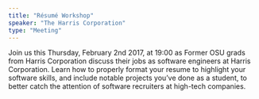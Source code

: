 ```yaml
---
title: "Résumé Workshop"
speaker: "The Harris Corporation"
type: "Meeting"
---
```


Join us this Thursday, February 2nd 2017, at 19:00 as Former OSU grads from Harris Corporation discuss their jobs as software engineers at Harris Corporation. Learn how to properly format your resume to highlight your software skills, and include notable projects you’ve done as a student, to better catch the attention of software recruiters at high-tech companies.
